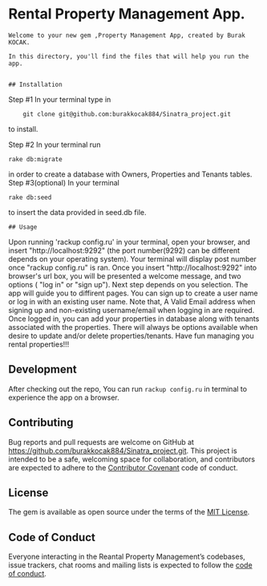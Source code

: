 # Rental Property Management App.

	Welcome to your new gem ,Property Management App, created by Burak KOCAK.

	In this directory, you'll find the files that will help you run the app.


	## Installation
Step #1	In your terminal type in

```
	git clone git@github.com:burakkocak884/Sinatra_project.git
```

to install.


Step #2 In your terminal
run 


```
rake db:migrate
```


in order to create a database with Owners, Properties and Tenants tables.
Step #3(optional)
 In your terminal 


 ```
 rake db:seed
 ```


 to insert the data provided in seed.db file.





	## Usage

Upon running 'rackup config.ru' in your terminal, open your browser, and insert "http://localhost:9292" (the port number(9292) can be different depends on your operating system). Your terminal will display post number once "rackup config.ru" is ran. Once you insert "http://localhost:9292" into browser's url box, you will be presented a welcome message, and two options ( "log in" or "sign up"). Next step depends on you selection. The app will guide you to diffirent pages. You can sign up to create a user name or log in with an existing user name. Note that, A Valid Email address when signing up and non-existing username/email when logging in are required. Once logged in, you can add your properties in database along with tenants associated with the properties. There will always be options available when desire to update and/or delete properties/tenants.
Have fun managing you rental properties!!!


## Development

After checking out the repo,  You can run `rackup config.ru` in terminal to experience the app on a browser.



## Contributing

Bug reports and pull requests are welcome on GitHub at https://github.com/burakkocak884/Sinatra_project.git. This project is intended to be a safe, welcoming space for collaboration, and contributors are expected to adhere to the [Contributor Covenant](http://contributor-covenant.org) code of conduct.

## License

The gem is available as open source under the terms of the [MIT License](https://opensource.org/licenses/MIT).

## Code of Conduct

Everyone interacting in the Reantal Property Management’s codebases, issue trackers, chat rooms and mailing lists is expected to follow the [code of conduct](https://github.com/burakkocak884/Sinatra_project.git/blob/master/CODE_OF_CONDUCT.md).







